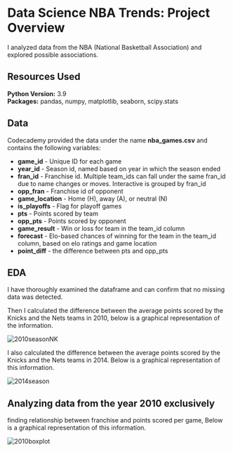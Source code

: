 # Data Science NBA Trends: Project Overview
I analyzed data from the NBA (National Basketball Association) and explored possible associations.

## Resources Used
**Python Version:** 3.9  
**Packages:** pandas, numpy, matplotlib, seaborn, scipy.stats

## Data 
Codecademy provided the data under the name **nba_games.csv** and contains the following variables:
* **game_id** - Unique ID for each game
* **year_id** - Season id, named based on year in which the season ended
* **fran_id** - Franchise id. Multiple team_ids can fall under the same fran_id due to name changes or moves. Interactive is grouped by fran_id
* **opp_fran** - Franchise id of opponent 
* **game_location** - Home (H), away (A), or neutral (N)
* **is_playoffs** - Flag for playoff games
* **pts** - Points scored by team
* **opp_pts** - Points scored by opponent
* **game_result** - Win or loss for team in the team_id column
* **forecast** - Elo-based chances of winning for the team in the team_id column, based on elo ratings and game location
* **point_diff** - the difference between pts and opp_pts

## EDA
I have thoroughly examined the dataframe and can confirm that no missing data was detected.

Then I calculated the difference between the average points scored by the Knicks and the Nets teams in 2010, below is a graphical representation of the information.


![2010seasonNK](https://user-images.githubusercontent.com/114705723/221719194-c397867b-a6b1-4f0a-a298-35dc97d5440d.png)


I also calculated the difference between the average points scored by the Knicks and the Nets teams in 2014. Below is a graphical representation of this information.


![2014season](https://user-images.githubusercontent.com/114705723/221719873-beac0a59-e725-43d8-a53d-59ba483d371c.png)

## Analyzing data from the year 2010 exclusively
finding relationship between franchise and points scored per game, Below is a graphical representation of this information.


![2010boxplot](https://user-images.githubusercontent.com/114705723/221721264-c204818d-0704-454a-9f62-f7c6b8cf78a1.png)
